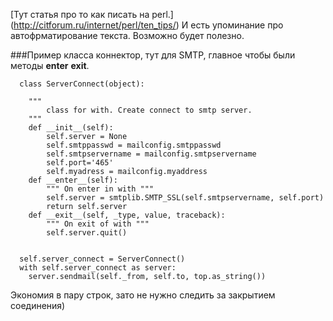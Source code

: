 [Тут статья про то как писать на perl.] (http://citforum.ru/internet/perl/ten_tips/) И есть упоминание про автофрматирование текста. Возможно будет полезно.


###Пример класса коннектор, тут для SMTP, главное чтобы были методы __enter__ __exit__.


      class ServerConnect(object):

        """
            class for with. Create connect to smtp server.
        """
        def __init__(self):
            self.server = None
            self.smtppasswd = mailconfig.smtppasswd
            self.smtpservername = mailconfig.smtpservername
            self.port='465'
            self.myadress = mailconfig.myaddress
        def __enter__(self):
            """ On enter in with """
            self.server = smtplib.SMTP_SSL(self.smtpservername, self.port)
            return self.server
        def __exit__(self, _type, value, traceback):
            """ On exit of with """
            self.server.quit()


      self.server_connect = ServerConnect()
      with self.server_connect as server:
        server.sendmail(self._from, self.to, top.as_string())


  Экономия в пару строк, зато не нужно следить за закрытием соединения)
